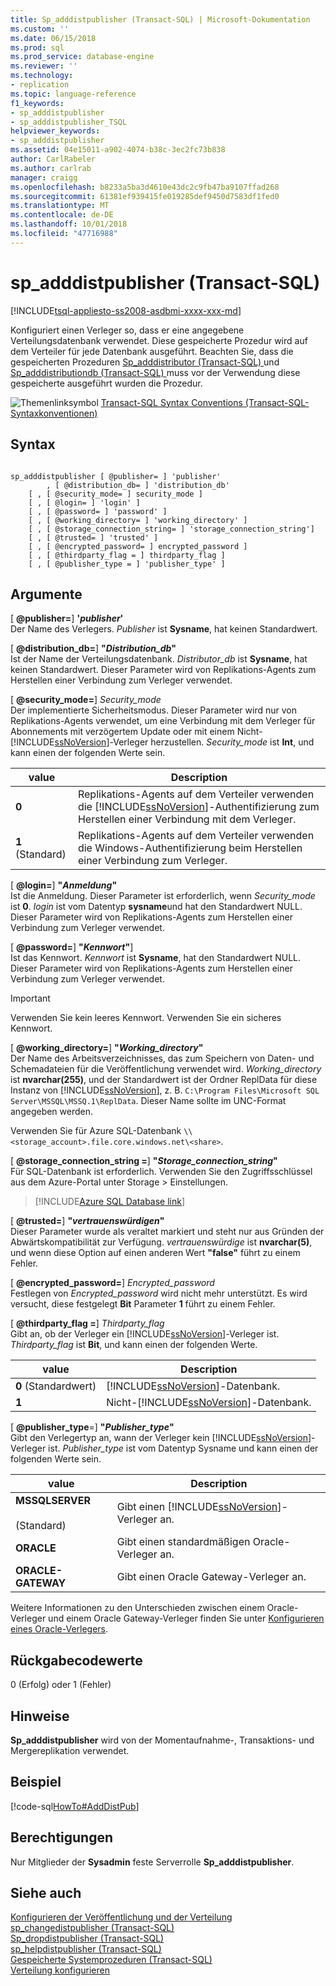 ```yaml
---
title: Sp_adddistpublisher (Transact-SQL) | Microsoft-Dokumentation
ms.custom: ''
ms.date: 06/15/2018
ms.prod: sql
ms.prod_service: database-engine
ms.reviewer: ''
ms.technology:
- replication
ms.topic: language-reference
f1_keywords:
- sp_adddistpublisher
- sp_adddistpublisher_TSQL
helpviewer_keywords:
- sp_adddistpublisher
ms.assetid: 04e15011-a902-4074-b38c-3ec2fc73b838
author: CarlRabeler
ms.author: carlrab
manager: craigg
ms.openlocfilehash: b8233a5ba3d4610e43dc2c9fb47ba9107ffad268
ms.sourcegitcommit: 61381ef939415fe019285def9450d7583df1fed0
ms.translationtype: MT
ms.contentlocale: de-DE
ms.lasthandoff: 10/01/2018
ms.locfileid: "47716988"
---
```

# <a name="spadddistpublisher-transact-sql"></a>sp_adddistpublisher (Transact-SQL)
[!INCLUDE[tsql-appliesto-ss2008-asdbmi-xxxx-xxx-md](../../includes/tsql-appliesto-ss2008-asdbmi-xxxx-xxx-md.md)]

  Konfiguriert einen Verleger so, dass er eine angegebene Verteilungsdatenbank verwendet. Diese gespeicherte Prozedur wird auf dem Verteiler für jede Datenbank ausgeführt. Beachten Sie, dass die gespeicherten Prozeduren [Sp_adddistributor &#40;Transact-SQL&#41; ](../../relational-databases/system-stored-procedures/sp-adddistributor-transact-sql.md) und [Sp_adddistributiondb &#40;Transact-SQL&#41; ](../../relational-databases/system-stored-procedures/sp-adddistributiondb-transact-sql.md) muss vor der Verwendung diese gespeicherte ausgeführt wurden die Prozedur.  
  
 ![Themenlinksymbol](../../database-engine/configure-windows/media/topic-link.gif "Topic link icon") [Transact-SQL Syntax Conventions (Transact-SQL-Syntaxkonventionen)](../../t-sql/language-elements/transact-sql-syntax-conventions-transact-sql.md)  
  
## <a name="syntax"></a>Syntax  
  
```  
  
sp_adddistpublisher [ @publisher= ] 'publisher'   
        , [ @distribution_db= ] 'distribution_db'   
    [ , [ @security_mode= ] security_mode ]   
    [ , [ @login= ] 'login' ]   
    [ , [ @password= ] 'password' ]   
    [ , [ @working_directory= ] 'working_directory' ]   
    [ , [ @storage_connection_string= ] 'storage_connection_string']
    [ , [ @trusted= ] 'trusted' ]   
    [ , [ @encrypted_password= ] encrypted_password ]   
    [ , [ @thirdparty_flag = ] thirdparty_flag ]  
    [ , [ @publisher_type = ] 'publisher_type' ]  
```  
  
## <a name="arguments"></a>Argumente  
 [ **@publisher=**] **'***publisher***'**  
 Der Name des Verlegers. *Publisher* ist **Sysname**, hat keinen Standardwert.  
  
 [  **@distribution_db=**] **"***Distribution_db***"**  
 Ist der Name der Verteilungsdatenbank. *Distributor_db* ist **Sysname**, hat keinen Standardwert. Dieser Parameter wird von Replikations-Agents zum Herstellen einer Verbindung zum Verleger verwendet.  
  
 [  **@security_mode=**] *Security_mode*  
 Der implementierte Sicherheitsmodus. Dieser Parameter wird nur von Replikations-Agents verwendet, um eine Verbindung mit dem Verleger für Abonnements mit verzögertem Update oder mit einem Nicht-[!INCLUDE[ssNoVersion](../../includes/ssnoversion-md.md)]-Verleger herzustellen. *Security_mode* ist **Int**, und kann einen der folgenden Werte sein.  
  
|value|Description|  
|-----------|-----------------|  
|**0**|Replikations-Agents auf dem Verteiler verwenden die [!INCLUDE[ssNoVersion](../../includes/ssnoversion-md.md)]-Authentifizierung zum Herstellen einer Verbindung mit dem Verleger.|  
|**1** (Standard)|Replikations-Agents auf dem Verteiler verwenden die Windows-Authentifizierung beim Herstellen einer Verbindung zum Verleger.|  
  
 [  **@login=**] **"***Anmeldung***"**  
 Ist die Anmeldung. Dieser Parameter ist erforderlich, wenn *Security_mode* ist **0**. *login* ist vom Datentyp **sysname**und hat den Standardwert NULL. Dieser Parameter wird von Replikations-Agents zum Herstellen einer Verbindung zum Verleger verwendet.  
  
 [  **@password=**] **"***Kennwort***"**]  
 Ist das Kennwort. *Kennwort* ist **Sysname**, hat den Standardwert NULL. Dieser Parameter wird von Replikations-Agents zum Herstellen einer Verbindung zum Verleger verwendet.  
  
> [!IMPORTANT]  
>  Verwenden Sie kein leeres Kennwort. Verwenden Sie ein sicheres Kennwort.  
  
 [  **@working_directory=**] **"***Working_directory***"**  
 Der Name des Arbeitsverzeichnisses, das zum Speichern von Daten- und Schemadateien für die Veröffentlichung verwendet wird. *Working_directory* ist **nvarchar(255)**, und der Standardwert ist der Ordner ReplData für diese Instanz von [!INCLUDE[ssNoVersion](../../includes/ssnoversion-md.md)], z. B. `C:\Program Files\Microsoft SQL Server\MSSQL\MSSQ.1\ReplData`. Dieser Name sollte im UNC-Format angegeben werden.  

 Verwenden Sie für Azure SQL-Datenbank `\\<storage_account>.file.core.windows.net\<share>`.

 [  **@storage_connection_string =**] **"***Storage_connection_string***"**  
 Für SQL-Datenbank ist erforderlich. Verwenden Sie den Zugriffsschlüssel aus dem Azure-Portal unter Storage > Einstellungen.

 > [!INCLUDE[Azure SQL Database link](../../includes/azure-sql-db-repl-for-more-information.md)]

 [  **@trusted=**] **"***vertrauenswürdigen***"**  
 Dieser Parameter wurde als veraltet markiert und steht nur aus Gründen der Abwärtskompatibilität zur Verfügung. *vertrauenswürdige* ist **nvarchar(5)**, und wenn diese Option auf einen anderen Wert **"false"** führt zu einem Fehler.  
  
 [  **@encrypted_password=**] *Encrypted_password*  
 Festlegen von *Encrypted_password* wird nicht mehr unterstützt. Es wird versucht, diese festgelegt **Bit** Parameter **1** führt zu einem Fehler.  
  
 [  **@thirdparty_flag =**] *Thirdparty_flag*  
 Gibt an, ob der Verleger ein [!INCLUDE[ssNoVersion](../../includes/ssnoversion-md.md)]-Verleger ist. *Thirdparty_flag* ist **Bit**, und kann einen der folgenden Werte.  
  
|value|Description|  
|-----------|-----------------|  
|**0** (Standardwert)|[!INCLUDE[ssNoVersion](../../includes/ssnoversion-md.md)]-Datenbank.|  
|**1**|Nicht-[!INCLUDE[ssNoVersion](../../includes/ssnoversion-md.md)]-Datenbank.|  
  
 [ **@publisher_type**=] **"***Publisher_type***"**  
 Gibt den Verlegertyp an, wann der Verleger kein [!INCLUDE[ssNoVersion](../../includes/ssnoversion-md.md)]-Verleger ist. *Publisher_type* ist vom Datentyp Sysname und kann einen der folgenden Werte sein.  
  
|value|Description|  
|-----------|-----------------|  
|**MSSQLSERVER**<br /><br /> (Standard)|Gibt einen [!INCLUDE[ssNoVersion](../../includes/ssnoversion-md.md)]-Verleger an.|  
|**ORACLE**|Gibt einen standardmäßigen Oracle-Verleger an.|  
|**ORACLE-GATEWAY**|Gibt einen Oracle Gateway-Verleger an.|  
  
 Weitere Informationen zu den Unterschieden zwischen einem Oracle-Verleger und einem Oracle Gateway-Verleger finden Sie unter [Konfigurieren eines Oracle-Verlegers](../../relational-databases/replication/non-sql/configure-an-oracle-publisher.md).  
  
## <a name="return-code-values"></a>Rückgabecodewerte  
 0 (Erfolg) oder 1 (Fehler)  
  
## <a name="remarks"></a>Hinweise  
 **Sp_adddistpublisher** wird von der Momentaufnahme-, Transaktions- und Mergereplikation verwendet.  
  
## <a name="example"></a>Beispiel  
 [!code-sql[HowTo#AddDistPub](../../relational-databases/replication/codesnippet/tsql/sp-adddistpublisher-tran_1.sql)]  
  
## <a name="permissions"></a>Berechtigungen  
 Nur Mitglieder der **Sysadmin** feste Serverrolle **Sp_adddistpublisher**.  
  
## <a name="see-also"></a>Siehe auch  
 [Konfigurieren der Veröffentlichung und der Verteilung](../../relational-databases/replication/configure-publishing-and-distribution.md)   
 [sp_changedistpublisher &#40;Transact-SQL&#41;](../../relational-databases/system-stored-procedures/sp-changedistpublisher-transact-sql.md)   
 [Sp_dropdistpublisher &#40;Transact-SQL&#41;](../../relational-databases/system-stored-procedures/sp-dropdistpublisher-transact-sql.md)   
 [sp_helpdistpublisher &#40;Transact-SQL&#41;](../../relational-databases/system-stored-procedures/sp-helpdistpublisher-transact-sql.md)   
 [Gespeicherte Systemprozeduren &#40;Transact-SQL&#41;](../../relational-databases/system-stored-procedures/system-stored-procedures-transact-sql.md)   
 [Verteilung konfigurieren](../../relational-databases/replication/configure-distribution.md)  
  
  
